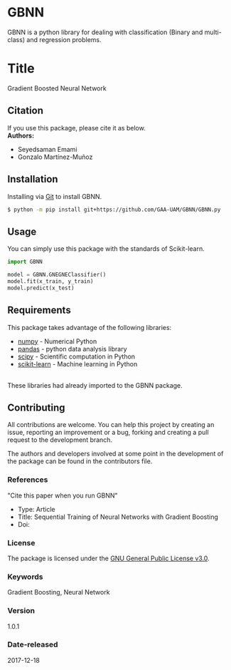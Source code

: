


# GBNN
GBNN is a python library for dealing with classification (Binary and multi-class) and regression problems.

# Title
Gradient Boosted Neural Network

## Citation 
If you use this package, please cite it as below.
<br/> **Authors:**
- Seyedsaman Emami 
- Gonzalo Martínez-Muñoz

## Installation
Installing via [Git](https://github.com/) to install GBNN.

```bash
$ python -m pip install git+https://github.com/GAA-UAM/GBNN/GBNN.py
```

## Usage
You can simply use this package with the standards of Scikit-learn.

```python
import GBNN

model = GBNN.GNEGNEClassifier()
model.fit(x_train, y_train)
model.predict(x_test)
```

## Requirements
This package takes advantage of the following libraries:
- [numpy](https://numpy.org/) - Numerical Python
- [pandas](https://pandas.pydata.org/) - python data analysis library
- [scipy](https://www.scipy.org/) - Scientific computation in Python
- [scikit-learn](https://scikit-learn.org/stable/) - Machine learning in Python
<br/>
These libraries had already imported to the GBNN package.

## Contributing
All contributions are welcome. You can help this project by creating an issue, 
reporting an improvement or a bug, forking and creating a pull request to the 
development branch.

The authors and developers involved at some point in the development of 
the package can be found in the contributors file.

### References
"Cite this paper when you run GBNN"
- Type: Article
- Title: Sequential Training of Neural Networks with Gradient Boosting
- Doi:

### License
The package is licensed under the [GNU General Public License v3.0](https://spdx.org/licenses/GPL-3.0-or-later.html).

### Keywords
Gradient Boosting, Neural Network

### Version 
1.0.1

### Date-released
2017-12-18


